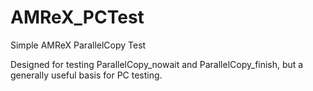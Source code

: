 # AMReX_PCTest

Simple AMReX ParallelCopy Test

Designed for testing ParallelCopy_nowait and ParallelCopy_finish, but a generally useful basis for PC testing.
